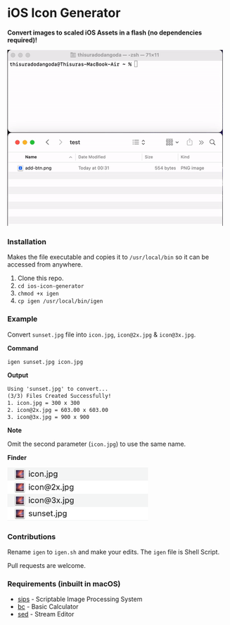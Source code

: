 # iOS Icon Generator

**Convert images to scaled iOS Assets in a flash (no dependencies required)!**

![Demonstration](./res/output3.gif)

### Installation

Makes the file executable and copies it to `/usr/local/bin` so it can be accessed from anywhere.

1. Clone this repo.
2. `cd ios-icon-generator`
3. `chmod +x igen`
4. `cp igen /usr/local/bin/igen`


### Example

Convert `sunset.jpg` file into `icon.jpg`, `icon@2x.jpg` & `icon@3x.jpg`.

__Command__
```
igen sunset.jpg icon.jpg
```

__Output__
```
Using 'sunset.jpg' to convert...
(3/3) Files Created Successfully!
1. icon.jpg = 300 x 300
2. icon@2x.jpg = 603.00 x 603.00
3. icon@3x.jpg = 900 x 900
```

__Note__

Omit the second parameter (`icon.jpg`) to use the same name.

__Finder__

<img src="./res/exampletwo.png" width="320">



### Contributions 

Rename `igen` to `igen.sh` and make your edits. The `igen` file is Shell Script.

Pull requests are welcome.



### Requirements (inbuilt in macOS)

- [sips](https://ss64.com/osx/sips.html) - Scriptable Image Processing System
- [bc](https://www.gnu.org/software/bc/manual/html_mono/bc.html) - Basic Calculator 
- [sed](https://www.gnu.org/software/sed/manual/sed.html) - Stream Editor
